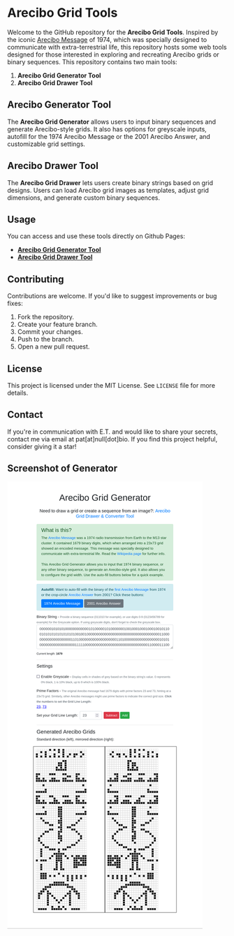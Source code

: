 # Arecibo Grid Tools

Welcome to the GitHub repository for the **Arecibo Grid Tools**. Inspired by the iconic [Arecibo Message](https://en.wikipedia.org/wiki/Arecibo_message) of 1974, which was specially designed to communicate with extra-terrestrial life, this repository hosts some web tools designed for those interested in exploring and recreating Arecibo grids or binary sequences. This repository contains two main tools:

1. **Arecibo Grid Generator Tool**
2. **Arecibo Grid Drawer Tool**

## Arecibo Generator Tool

The **Arecibo Grid Generator** allows users to input binary sequences and generate Arecibo-style grids. It also has options for greyscale inputs, autofill for the 1974 Arecibo Message or the 2001 Arecibo Answer, and customizable grid settings.

## Arecibo Drawer Tool

The **Arecibo Grid Drawer** lets users create binary strings based on grid designs. Users can load Arecibo grid images as templates, adjust grid dimensions, and generate custom binary sequences.

## Usage

You can access and use these tools directly on Github Pages:

- [**Arecibo Grid Generator Tool**](https://nullbio.github.io/arecibo-tools/index.html)
- [**Arecibo Grid Drawer Tool**](https://nullbio.github.io/arecibo-tools/drawer/index.html)

## Contributing

Contributions are welcome. If you'd like to suggest improvements or bug fixes:

1. Fork the repository.
2. Create your feature branch.
3. Commit your changes.
4. Push to the branch.
5. Open a new pull request.

## License

This project is licensed under the MIT License. See `LICENSE` file for more details.

## Contact

If you're in communication with E.T. and would like to share your secrets, contact me via email at pat[at]null[dot]bio. If you find this project helpful, consider giving it a star! 

## Screenshot of Generator

![Arecibo Grid Generator Tool Screenshot](screenshot.png)


